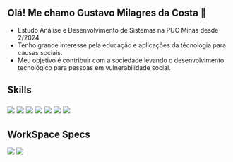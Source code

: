 ## Olá! Me chamo Gustavo Milagres da Costa 👋
- Estudo Análise e Desenvolvimento de Sistemas na PUC Minas desde 2/2024
- Tenho grande interesse pela educação e aplicações da técnologia para causas sociais.
- Meu objetivo é contribuir com a sociedade levando o desenvolvimento tecnológico para pessoas em vulnerabilidade social.
<div>
  <h2>Skills</p>
    <div>
     <img src="https://img.shields.io/badge/HTML-ffffff?style=for-the-badge&logo=html5&logoColor=red"> <img src="https://img.shields.io/badge/CSS-ffffff?&style=for-the-badge&logo=css3&logoColor=blue"> <img src="https://img.shields.io/badge/JavaScript-ffffff?style=for-the-badge&logo=javascript&logoColor=F7DF1E"> <img src="https://img.shields.io/badge/C%23-ffffff?style=for-the-badge&logo=c-sharp&logoColor=blue">  <img src="https://img.shields.io/badge/MySQL-ffffff?style=for-the-badge&logo=mysql&logoColor=black"> <img src="https://img.shields.io/badge/Node.js-ffffff?style=for-the-badge&logo=node.js&logoColor=green"> <img src="https://img.shields.io/badge/sequelize-ffffff?style=for-the-badge&logo=sequelize&logoColor=blue">
    </div>  
</div> 

<div>
  <h2>WorkSpace Specs</h2>
  <div>
    <img src="https://img.shields.io/badge/AMD-Ryzen_5_1600AF-ED1C24?style=for-the-badge&logo=amd&logoColor=white">           
    <img src="https://img.shields.io/badge/NVIDIA-GTX1660-76B900?style=for-the-badge&logo=nvidia&logoColor=white">
  </div>
</div>










